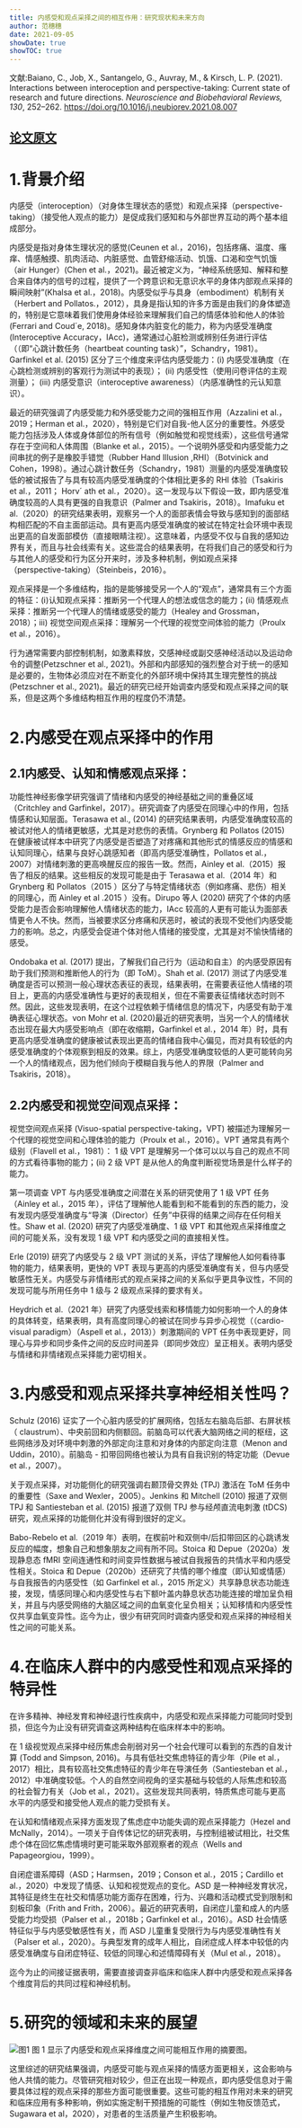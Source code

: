 ```yaml
---
title: 内感受和观点采择之间的相互作用：研究现状和未来方向
author: 范穗穗
date: 2021-09-05
showDate: true
showTOC: true
---
```

文献:Baiano, C., Job, X., Santangelo, G., Auvray, M., & Kirsch, L. P. (2021). Interactions between interoception and perspective-taking: Current state of research and future directions. *Neuroscience and Biobehavioral Reviews, 130*, 252–262. 
https://doi.org/10.1016/j.neubiorev.2021.08.007

[论文原文](../Source_Files/2021-09-12-FSS1.Pdf)
---
# 1.背景介绍
内感受（interoception）（对身体生理状态的感觉）和观点采择（perspective-taking）（接受他人观点的能力）是促成我们感知和与外部世界互动的两个基本组成部分。

内感受是指对身体生理状况的感觉(Ceunen et al.，2016)，包括疼痛、温度、瘙痒、情感触摸、肌肉活动、内脏感觉、血管舒缩活动、饥饿、口渴和空气饥饿（air Hunger）(Chen et al.，2021)。最近被定义为，“神经系统感知、解释和整合来自体内的信号的过程，提供了一个跨意识和无意识水平的身体内部观点采择的瞬间映射”(Khalsa et al.，2018)。内感受似乎与具身（embodiment）机制有关（Herbert and Pollatos.，2012），具身是指认知的许多方面是由我们的身体塑造的，特别是它意味着我们使用身体经验来理解我们自己的情感体验和他人的体验 (Ferrari and Coud´e, 2018)。感知身体内脏变化的能力，称为内感受准确度 (Interoceptive Accuracy，IAcc)，通常通过心脏检测或辨别任务进行评估（（即“心跳计数任务（heartbeat counting task）”，Schandry，1981）。Garfinkel et al. (2015) 区分了三个维度来评估内感受能力：(i) 内感受准确度（在心跳检测或辨别的客观行为测试中的表现）； (ii) 内感受性（使用问卷评估的主观测量）； (iii) 内感受意识（interoceptive awareness）（内感准确性的元认知意识）。

最近的研究强调了内感受能力和外感受能力之间的强相互作用（Azzalini et al.，2019；Herman et al.，2020），特别是它们对自我-他人区分的重要性。外感受能力包括涉及人体或身体部位的所有信号（例如触觉和视觉线索），这些信号通常存在于空间和人体周围（Blanke et al.，2015）。一个说明外感受和内感受能力之间串扰的例子是橡胶手错觉（Rubber Hand Illusion ,RHI）（Botvinick and Cohen，1998）。通过心跳计数任务（Schandry，1981）测量的内感受准确度较低的被试报告了与具有较高内感受准确度的个体相比更多的 RHI 体验（Tsakiris et al.，2011； Horv´ ath et al.，2020）。这一发现与以下假设一致，即内感受准确度较高的人具有更强的自我意识（Palmer and Tsakiris，2018）。Imafuku et al.（2020）的研究结果表明，观察另一个人的面部表情会导致与感知到的面部结构相匹配的不自主面部运动。具有更高内感受准确度的被试在特定社会环境中表现出更高的自发面部模仿（直接眼睛注视）。这意味着，内感受不仅与自我的感知边界有关，而且与社会线索有关。这些混合的结果表明，在将我们自己的感受和行为与其他人的感受和行为区分开来时，涉及多种机制，例如观点采择（perspective-taking）（Steinbeis，2016）。

观点采择是一个多维结构，指的是能够接受另一个人的“观点”，通常具有三个方面的特征：(ⅰ)认知观点采择：推断另一个代理人的想法或信念的能力；(ii) 情感观点采择：推断另一个代理人的情绪或感受的能力（Healey and Grossman，2018）；iii) 视觉空间观点采择：理解另一个代理的视觉空间体验的能力（Proulx et al.，2016）。

行为通常需要内部控制机制，如激素释放，交感神经或副交感神经活动以及运动命令的调整(Petzschner et al., 2021)。外部和内部感知的强烈整合对于统一的感知是必要的，生物体必须应对在不断变化的外部环境中保持其生理完整性的挑战(Petzschner et al., 2021)。最近的研究已经开始调查内感受和观点采择之间的联系，但是这两个多维结构相互作用的程度仍不清楚。
# 2.内感受在观点采择中的作用
## 2.1内感受、认知和情感观点采择：
功能性神经影像学研究强调了情绪和内感受的神经基础之间的重叠区域（Critchley and Garfinkel，2017）。研究调查了内感受在同理心中的作用，包括情感和认知层面。Terasawa et al., (2014) 的研究结果表明，内感受准确度较高的被试对他人的情绪更敏感，尤其是对悲伤的表情。Grynberg 和 Pollatos (2015) 在健康被试样本中研究了内感受是否塑造了对疼痛和其他形式的情感反应的情感和认知同理心，结果与良好心跳感知者（即高内感受准确性，Pollatos et al.，2007）对情绪刺激的更高唤醒反应的报告一致。然而，Ainley et al.（2015）报告了相反的结果。这些相反的发现可能是由于 Terasawa et al.（2014 年）和 Grynberg 和 Pollatos（2015 ）区分了与特定情绪状态（例如疼痛、悲伤）相关的同理心，而 Ainley et al .2015 ）没有。Dirupo 等人 (2020) 研究了个体的内感受能力是否会影响理解他人情绪状态的能力，IAcc 较高的人更有可能认为面部表情更令人不快。然而，当被要求区分疼痛和厌恶时，被试的表现不受他们内感受能力的影响。总之，内感受会促进个体对他人情绪的接受度，尤其是对不愉快情绪的感受。

Ondobaka et al. (2017) 提出，了解我们自己行为（运动和自主）的内感受原因有助于我们预测和推断他人的行为（即 ToM）。Shah et al. (2017) 测试了内感受准确度是否可以预测一般心理状态表征的表现，结果表明，在需要表征他人情绪的项目上，更高的内感受准确性与更好的表现相关，但在不需要表征情绪状态时则不然。因此，这些发现表明，在这个过程依赖于情绪信息的情况下，内感受有助于准确表征心理状态。von Mohr et al. (2020)最近的研究表明，当另一个人的情绪状态出现在最大内感受影响点（即在收缩期，Garfinkel et al.，2014 年）时，具有更高内感受准确度的健康被试表现出更高的情绪自我中心偏见，而对具有较低的内感受准确度的个体观察到相反的效果。综上，内感受准确度较低的人更可能转向另一个人的情绪观点，因为他们倾向于模糊自我与他人的界限（Palmer and Tsakiris，2018）。
## 2.2内感受和视觉空间观点采择：
视觉空间观点采择 (Visuo-spatial perspective-taking，VPT) 被描述为理解另一个代理的视觉空间和心理体验的能力（Proulx et al.，2016）。VPT 通常具有两个级别（Flavell et al.，1981）：
1 级 VPT 是理解另一个体可以以与自己的观点不同的方式看待事物的能力；(ii) 2 级 VPT 是从他人的角度判断视觉场景是什么样子的能力。

第一项调查 VPT 与内感受准确度之间潜在关系的研究使用了 1 级 VPT 任务（Ainley et al.，2015 年），评估了理解他人能看到和不能看到的东西的能力，没有发现内感受准确度与“导演（Director）任务”中获得的结果之间存在任何相关性。Shaw et al. (2020) 研究了内感受准确度、1 级 VPT 和其他观点采择维度之间的可能关系，没有发现 1 级 VPT 和内感受之间的直接相关性。

Erle (2019) 研究了内感受与 2 级 VPT 测试的关系，评估了理解他人如何看待事物的能力，结果表明，更快的 VPT 表现与更高的内感受准确度有关，但与内感受敏感性无关。内感受与非情绪形式的观点采择之间的关系似乎更具争议性，不同的发现可能与所用任务中 1 级与 2 级观点采择的要求有关。

Heydrich et al.（2021 年）研究了内感受线索和移情能力如何影响一个人的身体的具体转变，结果表明，具有高度同理心的被试在同步与异步心视觉（（cardio-visual paradigm）（Aspell et al.，2013））刺激期间的 VPT 任务中表现更好，同理心与异步和同步条件之间的反应时间差异（即同步效应）呈正相关。表明内感受与情绪和非情绪观点采择能力密切相关。
# 3.内感受和观点采择共享神经相关性吗？
Schulz (2016) 证实了一个心脏内感受的扩展网络，包括左右脑岛后部、右屏状核（ claustrum）、中央前回和内侧额回。前脑岛可以代表大脑网络之间的枢纽，这些网络涉及对环境中刺激的外部定向注意和对身体的内部定向注意（Menon and Uddin，2010）。前脑岛 - 扣带回网络也被认为具有自我识别的特定功能（Devue et al.，2007）。

关于观点采择，对功能侧化的研究强调右颞顶骨交界处 (TPJ) 激活在 ToM 任务中的重要性（Saxe and Wexler，2005）。Jenkins 和 Mitchell (2010) 报道了双侧 TPJ 和 Santiesteban et al. (2015) 报道了双侧 TPJ 参与经颅直流电刺激 (tDCS) 研究，观点采择的功能侧化并没有得到很好的定义。

Babo-Rebelo et al.（2019 年）表明，在楔前叶和双侧中/后扣带回区的心跳诱发反应的幅度，想象自己和想象朋友之间有所不同。Stoica 和 Depue（2020a）发现静息态 fMRI 空间连通性和时间变异性数据与被试自我报告的共情水平和内感受性相关。Stoica 和 Depue（2020b）还研究了共情的哪个维度（即认知或情感）与自我报告的内感受性（如 Garfinkel et al.，2015 所定义）共享静息状态功能连接，发现，情感同理心和内感受性与右下额叶盖内静息状态功能连接的增加呈负相关，并且与内感受网络的大脑区域之间的血氧变化呈负相关；认知移情和内感受性仅共享血氧变异性。迄今为止，很少有研究同时调查内感受和观点采择的神经相关性之间的可能关系。
# 4.在临床人群中的内感受性和观点采择的特异性
在许多精神、神经发育和神经退行性疾病中，内感受和观点采择能力可能同时受到损，但迄今为止没有研究调查这两种结构在临床样本中的影响。

在 1 级视觉观点采择中经历焦虑会削弱对另一个社会代理可以看到的东西的自发计算 (Todd and Simpson, 2016)。与具有低社交焦虑特征的青少年（Pile et al.，2017）相比，具有较高社交焦虑特征的青少年在导演任务（Santiesteban et al.，2012）中准确度较低。个人的自然空间视角的坚实基础与较低的人际焦虑和较高的社会智力有关（Job et al.，2021）。这些发现共同表明，特质焦虑可能与更高水平的内感受和接受他人观点的能力受损有关。

在认知和情绪观点采择方面发现了焦虑症中功能失调的观点采择能力（Hezel and McNally，2014）。一项关于自传体记忆的研究表明，与控制组被试相比，社交焦虑个体在回忆焦虑情境时更可能采取外部观察者的观点（Wells and Papageorgiou，1999）。

自闭症谱系障碍（ASD；Harmsen，2019；Conson et al.，2015；Cardillo et al.，2020）中发现了情感、认知和视觉观点的变化。ASD 是一种神经发育状况，其特征是终生在社交和情感功能方面存在困难，行为、兴趣和活动模式受到限制和刻板印象（Frith and Frith，2006）。最近的研究表明，自闭症儿童和成人的内感受能力均受损（Palser et al.，2018b；Garfinkel et al.，2016）。ASD 社会情感特征似乎与内感受敏感性有关，而 ASD 儿童重复受限行为与内感受准确性有关（Palser et al.，2020）。与典型发育的成年人相比，自闭症成人样本中较低的内感受准确度与自闭症特征、较低的同理心和述情障碍有关（Mul et al.，2018）。

迄今为止的间接证据表明，需要直接调查非临床和临床人群中内感受和观点采择各个维度背后的共同过程和神经机制。
# 5.研究的领域和未来的展望
![图1](../Supporting_Information/2021-09-12-FSS1-Fig1.png)
图 1 显示了内感受和观点采择维度之间可能相互作用的摘要图。

这里综述的研究结果强调，内感受可能与观点采择的情感方面更相关，这会影响与他人共情的能力。尽管研究相对较少，但正在出现一种观点，即内感受信息对于需要具体过程的观点采择的那些方面可能很重要。这些可能的相互作用对未来的研究和临床应用有多种影响，例如实施定制干预措施的可能性（例如生物反馈范式，Sugawara et al，2020），对患者的生活质量产生积极影响。

